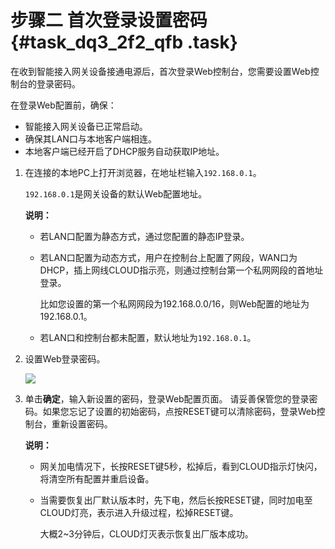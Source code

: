 # 步骤二 首次登录设置密码 {#task_dq3_2f2_qfb .task}

在收到智能接入网关设备接通电源后，首次登录Web控制台，您需要设置Web控制台的登录密码。

在登录Web配置前，确保：

-   智能接入网关设备已正常启动。
-   确保其LAN口与本地客户端相连。
-   本地客户端已经开启了DHCP服务自动获取IP地址。

1.  在连接的本地PC上打开浏览器，在地址栏输入`192.168.0.1`。 

    `192.168.0.1`是网关设备的默认Web配置地址。

    **说明：** 

    -   若LAN口配置为静态方式，通过您配置的静态IP登录。
    -   若LAN口配置为动态方式，用户在控制台上配置了网段，WAN口为DHCP，插上网线CLOUD指示亮，则通过控制台第一个私网网段的首地址登录。

        比如您设置的第一个私网网段为192.168.0.0/16，则Web配置的地址为192.168.0.1。

    -   若LAN口和控制台都未配置，默认地址为`192.168.0.1`。
2.  设置Web登录密码。 

    ![](http://static-aliyun-doc.oss-cn-hangzhou.aliyuncs.com/assets/img/40490/155616114021180_zh-CN.png)

3.  单击**确定**，输入新设置的密码，登录Web配置页面。 请妥善保管您的登录密码。如果您忘记了设置的初始密码，点按RESET键可以清除密码，登录Web控制台，重新设置密码。

    **说明：** 

    -   网关加电情况下，长按RESET键5秒，松掉后，看到CLOUD指示灯快闪，将清空所有配置并重启设备。
    -   当需要恢复出厂默认版本时，先下电，然后长按RESET键，同时加电至CLOUD灯亮，表示进入升级过程，松掉RESET键。

        大概2~3分钟后，CLOUD灯灭表示恢复出厂版本成功。


